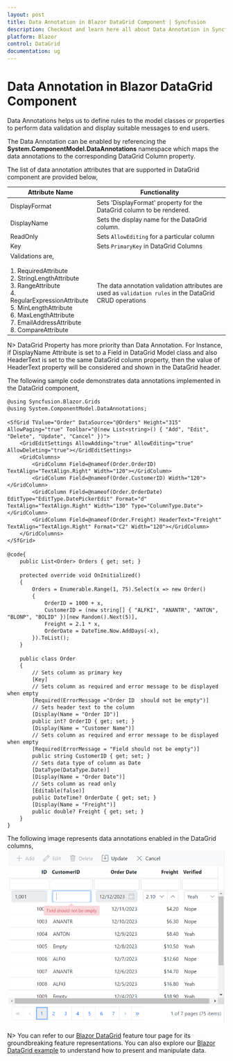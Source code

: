 ```yaml
---
layout: post
title: Data Annotation in Blazor DataGrid Component | Syncfusion
description: Checkout and learn here all about Data Annotation in Syncfusion Blazor DataGrid component and much more.
platform: Blazor
control: DataGrid
documentation: ug
---
```


# Data Annotation in Blazor DataGrid Component

Data Annotations helps us to define rules to the model classes or properties to perform data validation and display suitable messages to end users.

The Data Annotation can be enabled by referencing the **System.ComponentModel.DataAnnotations** namespace which maps the data annotations to the corresponding DataGrid Column property.

The list of data annotation attributes that are supported in DataGrid component are provided below,

| Attribute Name | Functionality |
|-------|---------|
| DisplayFormat | Sets 'DisplayFormat' property for the DataGrid column to be rendered.|
| DisplayName | Sets the display name for the DataGrid column.|
| ReadOnly | Sets `AllowEditing` for a particular column |
| Key | Sets `PrimaryKey` in DataGrid Columns |
| Validations are,<br><br>1. RequiredAttribute<br>2. StringLengthAttribute<br>3. RangeAttribute<br>4. RegularExpressionAttribute<br>5. MinLengthAttribute<br>6. MaxLengthAttribute<br>7. EmailAddressAttribute<br>8. CompareAttribute<br>| The data annotation validation attributes are used as `validation rules` in the DataGrid CRUD operations|

N> DataGrid Property has more priority than Data Annotation. For Instance, if DisplayName Attribute is set to a Field in DataGrid Model class and also HeaderText is set to the same DataGrid column property, then the value of HeaderText property will be considered and shown in the DataGrid header.

The following sample code demonstrates data annotations implemented in the DataGrid component,

```cshtml
@using Syncfusion.Blazor.Grids
@using System.ComponentModel.DataAnnotations;

<SfGrid TValue="Order" DataSource="@Orders" Height="315" AllowPaging="true" Toolbar="@(new List<string>() { "Add", "Edit", "Delete", "Update", "Cancel" })">
    <GridEditSettings AllowAdding="true" AllowEditing="true" AllowDeleting="true"></GridEditSettings>
    <GridColumns>
        <GridColumn Field=@nameof(Order.OrderID) TextAlign="TextAlign.Right" Width="120"></GridColumn>
        <GridColumn Field=@nameof(Order.CustomerID) Width="120"></GridColumn>
        <GridColumn Field=@nameof(Order.OrderDate) EditType="EditType.DatePickerEdit" Format="d" TextAlign="TextAlign.Right" Width="130" Type="ColumnType.Date"></GridColumn>
        <GridColumn Field=@nameof(Order.Freight) HeaderText="Freight" TextAlign="TextAlign.Right" Format="C2" Width="120"></GridColumn>
    </GridColumns>
</SfGrid>

@code{
    public List<Order> Orders { get; set; }

    protected override void OnInitialized()
    {
        Orders = Enumerable.Range(1, 75).Select(x => new Order()
        {
            OrderID = 1000 + x,
            CustomerID = (new string[] { "ALFKI", "ANANTR", "ANTON", "BLONP", "BOLID" })[new Random().Next(5)],
            Freight = 2.1 * x,
            OrderDate = DateTime.Now.AddDays(-x),
        }).ToList();
    }

    public class Order
    {
        // Sets column as primary key
        [Key]
        // Sets column as required and error message to be displayed when empty
        [Required(ErrorMessage ="Order ID  should not be empty")]
        // Sets header text to the column
        [Display(Name = "Order ID")]
        public int? OrderID { get; set; }
        [Display(Name = "Customer Name")]
        // Sets column as required and error message to be displayed when empty
        [Required(ErrorMessage = "Field should not be empty")]
        public string CustomerID { get; set; }
        // Sets data type of column as Date
        [DataType(DataType.Date)]
        [Display(Name = "Order Date")]
        // Sets column as read only
        [Editable(false)]
        public DateTime? OrderDate { get; set; }
        [Display(Name = "Freight")]
        public double? Freight { get; set; }
    }
}
```

The following image represents data annotations enabled in the DataGrid columns,
![Data Annotation in Blazor DataGrid](./images/blazor-datagrid-data-annotation.png)

N> You can refer to our [Blazor DataGrid](https://www.syncfusion.com/blazor-components/blazor-datagrid) feature tour page for its groundbreaking feature representations. You can also explore our [Blazor DataGrid example](https://blazor.syncfusion.com/demos/datagrid/overview?theme=bootstrap4) to understand how to present and manipulate data.